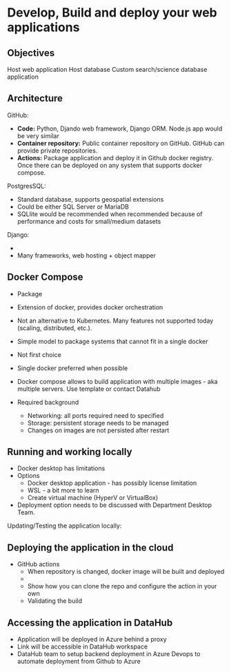 # Develop, Build and deploy your web applications

## Objectives

Host web application
Host database
Custom search/science database application

## Architecture

GitHub:
- **Code:** Python, Djando web framework, Django ORM. Node.js app would be very similar
- **Container repository:** Public container repository on GitHub. GitHub can provide private repositories.
- **Actions:** Package application and deploy it in Github docker registry. Once there can be deployed on any system that supports docker compose.

PostgresSQL:
- Standard database, supports geospatial extensions
- Could be either SQL Server or MariaDB
- SQLlite would be recommended when recommended because of performance and costs for small/medium datasets

Django:
- <Sean to add more details>
- Many frameworks, web hosting + object mapper

## Docker Compose

- Package 
- Extension of docker, provides docker orchestration
- Not an alternative to Kubernetes. Many features not supported today (scaling, distributed, etc.). 
- Simple model to package systems that cannot fit in a single docker

- Not first choice
- Single docker preferred when possible
- Docker compose allows to build application with multiple images - aka multiple servers. Use template or contact Datahub

- Required background
    - Networking: all ports required need to specified
    - Storage: persistent storage needs to be managed
    - Changes on images are not persisted after restart

## Running and working locally

- Docker desktop has limitations
- Options
    - Docker desktop application - has possibly license limitation
    - WSL - a bit more to learn
    - Create virtual machine (HyperV or VirtualBox)
- Deployment option needs to be discussed with Department Desktop Team. 

Updating/Testing the application locally:
<Sean>

## Deploying the application in the cloud

- GitHub actions
    - When repository is changed, docker image will be built and deployed
    - <Simon>
    - Show how you can clone the repo and configure the action in your own
    - Validating the build

## Accessing the application in DataHub

- Application will be deployed in Azure behind a proxy
- Link will be accessible in DataHub workspace
- DataHub team to setup backend deployment in Azure Devops to automate deployment from Github to Azure